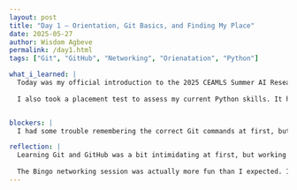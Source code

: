 ```yaml
---
layout: post
title: "Day 1 – Orientation, Git Basics, and Finding My Place"
date: 2025-05-27
author: Wisdom Agbeve
permalink: /day1.html
tags: ["Git", "GitHub", "Networking", "Orienatation", "Python"]

what_i_learned: |
  Today was my official introduction to the 2025 CEAMLS Summer AI Research Institute for undergraduate students interested in AI research, and it set the tone for what’s to come. I learned the basics of version control using Git and how to connect a local project to a GitHub repository. I practiced commands like `git init`, `git add`, `git commit`, and `git push`. 
  
  I also took a placement test to assess my current Python skills. It helped me identify the areas I’m strong in and where I need improvement—especially around functions and file handling.


blockers: |
  I had some trouble remembering the correct Git commands at first, but after a bit of practice, it started to make more sense.

reflection: |
  Learning Git and GitHub was a bit intimidating at first, but working through the process gave me a sense of control and confidence in managing my code. I now understand how version control empowers collaboration and accountability in software projects. I'm looking forward to applying these skills to larger team-based projects in this research internship and in the future.
  
  The Bingo networking session was actually more fun than I expected. I connected with other interns from across the country and got a better feel for the community I’ll be working with. Starting with Git and GitHub gave me a sense of control over my work, and the Python test was a good reality check—it showed me I still have a lot to learn, but I’m excited for the challenge. Day 1 felt like opening a new chapter, and I’m ready to write a good one.
---
```

